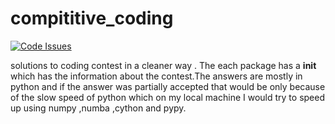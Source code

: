 # compititive_coding

[![Code Issues](http://www.quantifiedcode.com/api/v1/project/adfddf6ab4194ea899d47be4269dbf50/badge.svg)](http://www.quantifiedcode.com/app/project/adfddf6ab4194ea899d47be4269dbf50)

solutions to coding contest in a cleaner way . The each package has a __init__ which has the information about the contest.The answers are mostly in python and if the answer was partially accepted that would be only because of the slow speed of python which on my local machine I would try to speed up using numpy ,numba ,cython and pypy.
